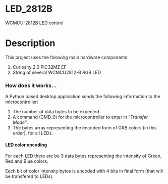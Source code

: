 # LED_2812B

WCMCU-2812B LED control
<h1>Description</h1>
<p>This project uses the folowing main hardware components:</p>
<ol>
  <li>Curiosity 2.0 PIC32MZ EF</li>
  <li>String of several WCMCU2812-B RGB LED</li>
</ol>

### How does it works...

A Python based desktop application sends the following information to the microcontroller:

1. The number of data bytes to be expected.
2. A command (CMD_0) for the microcontroller to enter in *"Transfer Mode"*.
3. The bytes array representing the encoded form of GRB colors (in this order), for all LEDs.

#### LED color encoding

For each LED there are be 3 data bytes representing the intensity of Green, Red and Blue colors.

Each bit of color intensity bytes is encoded with 4 bits in final form (that will be transfered to LEDs).
